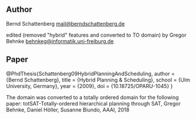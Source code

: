 ## Author
Bernd Schattenberg <mail@berndschattenberg.de>

edited (removed "hybrid" features and converted to TO domain) by Gregor Behnke <behnkeg@informatik.uni-freiburg.de>

## Paper

@PhdThesis{Schattenberg09HybridPlanningAndScheduling,
  author    = {Bernd Schattenberg},
  title     = {Hybrid Planning \& Scheduling},
  school    = {Ulm University, Germany},
  year      = {2009},
  doi       = {10.18725/OPARU-1045}
}

The domain was converted to a totally ordered domain for the following paper:
totSAT-Totally-ordered hierarchical planning through SAT, Gregor Behnke, Daniel Höller, Susanne Biundo, AAAI, 2018
